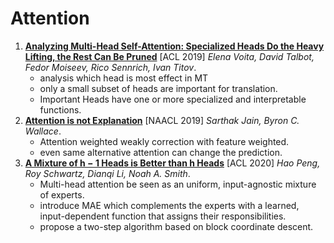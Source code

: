 # Attention

1. [**Analyzing Multi-Head Self-Attention: Specialized Heads Do the Heavy Lifting, the Rest Can Be Pruned**](https://github.com/iofu728/PaperRead/blob/master/paper/ML/Attention/AnalysisMultiHeadAttention.pdf) [ACL 2019] _Elena Voita, David Talbot, Fedor Moiseev, Rico Sennrich, Ivan Titov_.
   - analysis which head is most effect in MT
   - only a small subset of heads are important for translation.
   - Important Heads have one or more specialized and interpretable functions.
2. [**Attention is not Explanation**](https://github.com/iofu728/PaperRead/blob/master/paper/ML/Attention/AttentionNotExplanation.pdf) [NAACL 2019] _Sarthak Jain, Byron C. Wallace_.
   - Attention weighted weakly correction with feature weighted.
   - even same alternative attention can change the prediction.
3. [**A Mixture of h − 1 Heads is Better than h Heads**](https://github.com/iofu728/PaperRead/blob/master/paper/ML/Attention/h-1Heads.pdf) [ACL 2020] _Hao Peng, Roy Schwartz, Dianqi Li, Noah A. Smith_.
   - Multi-head attention be seen as an uniform, input-agnostic mixture of experts.
   - introduce MAE which complements the experts with a learned, input-dependent function that assigns their responsibilities.
   - propose a two-step algorithm based on block coordinate descent.
